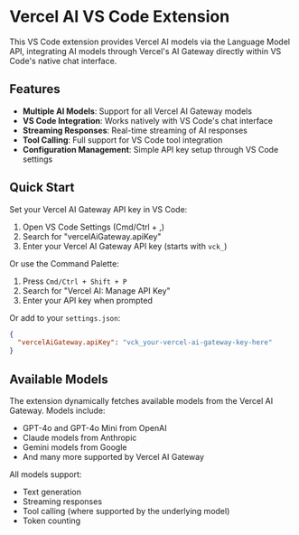 # Vercel AI VS Code Extension

This VS Code extension provides Vercel AI models via the Language Model API, integrating AI models through Vercel's AI Gateway directly within VS Code's native chat interface.

## Features

- **Multiple AI Models**: Support for all Vercel AI Gateway models
- **VS Code Integration**: Works natively with VS Code's chat interface
- **Streaming Responses**: Real-time streaming of AI responses
- **Tool Calling**: Full support for VS Code tool integration
- **Configuration Management**: Simple API key setup through VS Code settings

## Quick Start

Set your Vercel AI Gateway API key in VS Code:

1. Open VS Code Settings (Cmd/Ctrl + ,)
2. Search for "vercelAiGateway.apiKey"
3. Enter your Vercel AI Gateway API key (starts with `vck_`)

Or use the Command Palette:
1. Press `Cmd/Ctrl + Shift + P`
2. Search for "Vercel AI: Manage API Key"
3. Enter your API key when prompted

Or add to your `settings.json`:

```json
{
  "vercelAiGateway.apiKey": "vck_your-vercel-ai-gateway-key-here"
}
```

## Available Models

The extension dynamically fetches available models from the Vercel AI Gateway. Models include:

- GPT-4o and GPT-4o Mini from OpenAI
- Claude models from Anthropic
- Gemini models from Google
- And many more supported by Vercel AI Gateway

All models support:
- Text generation
- Streaming responses
- Tool calling (where supported by the underlying model)
- Token counting

